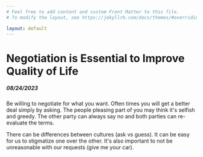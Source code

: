 ```yaml
---
# Feel free to add content and custom Front Matter to this file.
# To modify the layout, see https://jekyllrb.com/docs/themes/#overriding-theme-defaults

layout: default
---
```

<h1>Negotiation is Essential to Improve Quality of Life</h1>
<h5>08/24/2023</h5>
Be willing to negotiate for what you want.  Often times you will get a better deal simply by asking.  The people pleasing part of you may think it's selfish and greedy.  The other party can always say no and both parties can re-evaluate the terms.

There can be differences between cultures (ask vs guess).  It can be easy for us to stigmatize one over the other.  It's also important to not be unreasonable with our requests (give me your car).
